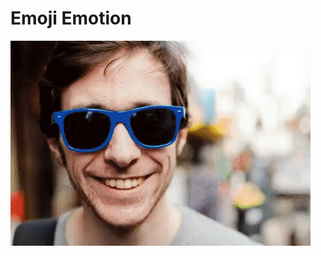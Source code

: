 # Emoji Emotion

![Example](https://raw.githubusercontent.com/frankiescott/Emoji-Emotion/master/example.gif)
